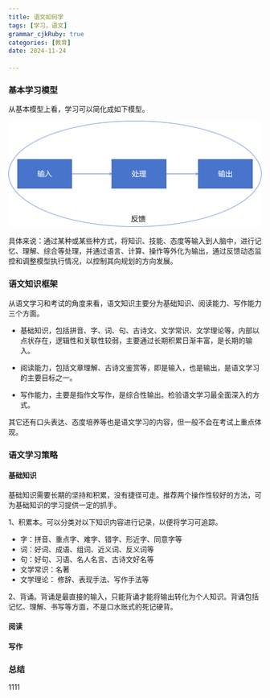 ```yaml
---
title: 语文如何学 
tags: [学习，语文]
grammar_cjkRuby: true
categories: [教育]
date: 2024-11-24

---
```





### 基本学习模型

从基本模型上看，学习可以简化成如下模型。

![基本学习模型](./语文如何学/framework.png)

具体来说：通过某种或某些种方式，将知识、技能、态度等输入到人脑中，进行记忆、理解、综合等处理，并通过语言、计算、操作等外化为输出，通过反馈动态监控和调整模型执行情况，以控制其向规划的方向发展。


### 语文知识框架

从语文学习和考试的角度来看，语文知识主要分为基础知识、阅读能力、写作能力三个方面。

- 基础知识，包括拼音、字、词、句、古诗文、文学常识、文学理论等，内部以点状存在，逻辑性和关联性较弱，主要通过长期积累日渐丰富，是长期的输入。

- 阅读能力，包括文章理解、古诗文鉴赏等，即是输入，也是输出，是语文学习的主要目标之一。

- 写作能力，主要是指作文写作，是综合性输出。检验语文学习最全面深入的方式。

其它还有口头表达、态度培养等也是语文学习的内容，但一般不会在考试上重点体现。


### 语文学习策略

#### 基础知识
基础知识需要长期的坚持和积累，没有捷径可走。推荐两个操作性较好的方法，可为基础知识的学习提供一定的抓手。

1、积累本。可以分类对以下知识内容进行记录，以便将学习可追踪。
- 字：拼音、重点字、难字、错字、形近字、同意字等
- 词：好词、成语、组词、近义词、反义词等
- 句：好句、习语、名人名言、古诗文好名等
- 文学常识：名著
- 文学理论： 修辞、表现手法、写作手法等

2、背诵。背诵是最直接的输入，只能背诵才能将输出转化为个人知识。背诵包括记忆、理解、书写等方面，不是口水账式的死记硬背。

#### 阅读

#### 写作
### 总结
1111